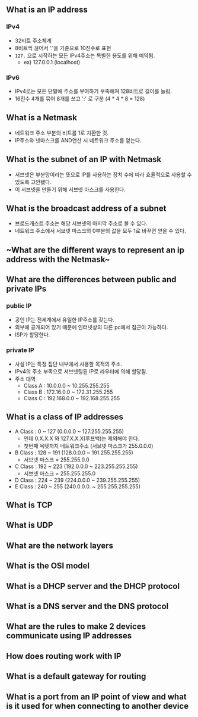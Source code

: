 ## What is an IP address
### IPv4
- 32비트 주소체계
- 8비트씩 끊어서 '.'을 기준으로 10진수로 표현
- `127.` 으로 시작하는 모든 IPv4주소는 특별한 용도를 위해 예약됨.
  - ex) 127.0.0.1 (localhost)
### IPv6
- IPv4로는 모든 단말에 주소를 부여하기 부족해져 128비트로 길이를 늘림.
- 16진수 4개를 묶어 8개를 쓰고 ':' 로 구분 (4 * 4 * 8 = 128)


## What is a Netmask
- 네트워크 주소 부분의 비트를 1로 치환한 것.
- IP주소와 넷마스크를 AND연산 시 네트워크 주소를 얻는다.

## What is the subnet of an IP with Netmask
- 서브넷은 부분망이라는 뜻으로 IP를 사용하는 장치 수에 따라 효율적으로 사용할 수 있도록 고안됐다.
- 이 서브넷을 만들기 위해 서브넷 마스크를 사용한다.

## What is the broadcast address of a subnet
- 브로드캐스트 주소는 해당 서브넷의 마지막 주소로 볼 수 있다.
- 네트워크 주소에서 서브넷 마스크의 0부분의 값을 모두 1로 바꾸면 얻을 수 있다.

## ~What are the different ways to represent an ip address with the Netmask~

## What are the differences between public and private IPs

### public IP
- 공인 IP는 전세계에서 유일한 IP주소를 갖는다.
- 외부에 공개되어 있기 때문에 인터넷상의 다른 pc에서 접근이 가능하다.
- ISP가 할당한다.

### private IP
- 사설 IP는 특정 집단 내부에서 사용할 목적의 주소.
- IPv4의 주소 부족으로 서브넷팅된 IP로 라우터에 의해 할당됨.
- 주소 대역
  - Class A : 10.0.0.0 ~ 10.255.255.255
  - Class B : 172.16.0.0 ~ 172.31.255.255
  - Class C : 192.168.0.0 ~ 192.168.255.255

## What is a class of IP addresses
- A Class : 0 ~ 127 (0.0.0.0 ~ 127.255.255.255)
  - 인데 0.X.X.X 와 127.X.X.X(루프백)는 제외해야 한다.
  - 첫번째 옥텟까지 네트워크주소 (서브넷 마스크가 255.0.0.0)
- B Class : 128 ~ 191 (128.0.0.0 ~ 191.255.255.255)
  - 서브넷 마스크 = 255.255.0.0
- C Class : 192 ~ 223 (192.0.0.0 ~ 223.255.255.255)
  - 서브넷 마스크 = 255.255.255.0
- D Class : 224 ~ 239 (224.0.0.0 ~ 239.255.255.255)
- E Class : 240 ~ 255 (240.0.0.0. ~ 255.255.255.255)

## What is TCP
## What is UDP
## What are the network layers
## What is the OSI model
## What is a DHCP server and the DHCP protocol
## What is a DNS server and the DNS protocol
## What are the rules to make 2 devices communicate using IP addresses
## How does routing work with IP
## What is a default gateway for routing
## What is a port from an IP point of view and what is it used for when connecting to another device
